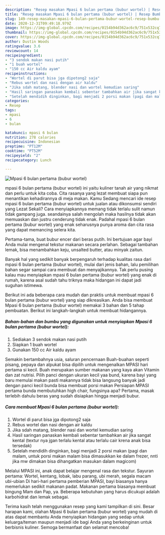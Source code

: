 ```yaml
---
description: "Resep masakan Mpasi 6 bulan pertama (bubur wortel) | Resep Bumbu Mpasi 6 bulan pertama (bubur wortel) Yang Mudah Dan Praktis"
title: "Resep masakan Mpasi 6 bulan pertama (bubur wortel) | Resep Bumbu Mpasi 6 bulan pertama (bubur wortel) Yang Mudah Dan Praktis"
slug: 149-resep-masakan-mpasi-6-bulan-pertama-bubur-wortel-resep-bumbu-mpasi-6-bulan-pertama-bubur-wortel-yang-mudah-dan-praktis
date: 2020-12-31T09:49:18.979Z
image: https://img-global.cpcdn.com/recipes/0154b94d362ac6c9/751x532cq70/mpasi-6-bulan-pertama-bubur-wortel-foto-resep-utama.jpg
thumbnail: https://img-global.cpcdn.com/recipes/0154b94d362ac6c9/751x532cq70/mpasi-6-bulan-pertama-bubur-wortel-foto-resep-utama.jpg
cover: https://img-global.cpcdn.com/recipes/0154b94d362ac6c9/751x532cq70/mpasi-6-bulan-pertama-bubur-wortel-foto-resep-utama.jpg
author: Dustin Woods
ratingvalue: 3.6
reviewcount: 14
recipeingredient:
- "3 sendok makan nasi putih"
- "1 buah wortel"
- "150 cc Air kaldu ayam"
recipeinstructions:
- "Wortel di parut bisa jga dipotong2 saja"
- "Rebus wortel dan nasi dengan air kaldu"
- "Jika sdah matang, blender nasi dan wortel kemudian saring"
- "Hasil saringan panaskan kembali sebentar tambahkan air jika sangat kental (textur nya jgan terlalu kental atau terlalu cair krena anak bisa tersedak)"
- "Setelah mendidih dinginkan, bagi menjadi 2 porsi makan (pagi dan malam, untuk porsi makan malam bisa dimasukkan ke dalam frezer, nnti jika mw dimakan bisa dihangatkan masukan dalam magicom)"
categories:
- Resep
tags:
- mpasi
- 6
- bulan

katakunci: mpasi 6 bulan 
nutrition: 278 calories
recipecuisine: Indonesian
preptime: "PT12M"
cooktime: "PT52M"
recipeyield: "2"
recipecategory: Lunch

---
```



![Mpasi 6 bulan pertama (bubur wortel)](https://img-global.cpcdn.com/recipes/0154b94d362ac6c9/751x532cq70/mpasi-6-bulan-pertama-bubur-wortel-foto-resep-utama.jpg)


mpasi 6 bulan pertama (bubur wortel) ini yaitu kuliner tanah air yang nikmat dan perlu untuk kita coba. Cita rasanya yang lezat membuat siapa pun menantikan kehadirannya di meja makan.
Kamu Sedang mencari ide resep mpasi 6 bulan pertama (bubur wortel) untuk jualan atau dikonsumsi sendiri yang Lezat Sekali? Cara menyiapkannya memang tidak terlalu sulit namun tidak gampang juga. seandainya salah mengolah maka hasilnya tidak akan memuaskan dan justru cenderung tidak enak. Padahal mpasi 6 bulan pertama (bubur wortel) yang enak seharusnya punya aroma dan cita rasa yang dapat memancing selera kita.

Pertama-tama, buat bubur encer dari beras putih. Ini bertujuan agar bayi Anda mulai mengenal tekstur makanan secara perlahan. Sebagai tambahan lemak, bisa menambahkan keju, unsalted butter, atau minyak zaitun.

Banyak hal yang sedikit banyak berpengaruh terhadap kualitas rasa dari mpasi 6 bulan pertama (bubur wortel), mulai dari jenis bahan, lalu pemilihan bahan segar sampai cara membuat dan menyajikannya. Tak perlu pusing kalau mau menyiapkan mpasi 6 bulan pertama (bubur wortel) yang enak di rumah, karena asal sudah tahu triknya maka hidangan ini dapat jadi suguhan istimewa.


Berikut ini ada beberapa cara mudah dan praktis untuk membuat mpasi 6 bulan pertama (bubur wortel) yang siap dikreasikan. Anda bisa membuat Mpasi 6 bulan pertama (bubur wortel) memakai 3 bahan dan 5 tahap pembuatan. Berikut ini langkah-langkah untuk membuat hidangannya.

<!--inarticleads1-->

##### Bahan-bahan dan bumbu yang digunakan untuk menyiapkan Mpasi 6 bulan pertama (bubur wortel):

1. Sediakan 3 sendok makan nasi putih
1. Siapkan 1 buah wortel
1. Gunakan 150 cc Air kaldu ayam


Semakin bertambahnya usia, saluran pencernaan Buah-buahan seperti pisang, pepaya dan alpukat bisa dipilih untuk mengenalkan MPASI hari pertama si kecil. Buah merupakan sumber makanan yang kaya akan Vitamin dan zat nutrisi. Pilih panci dengan ukuran kecil yaa bund, karena bayi yang baru memulai makan pasti makannya tidak bisa langsung banyak jadi dengan panci kecil bunda bisa membuat porsi makan Persiapan MPASI pertama bunda membutuhkan high chair, fungsinya apa? Pertama, masak terlebih dahulu beras yang sudah disiapkan hingga menjadi bubur. 

<!--inarticleads2-->

##### Cara membuat Mpasi 6 bulan pertama (bubur wortel):

1. Wortel di parut bisa jga dipotong2 saja
1. Rebus wortel dan nasi dengan air kaldu
1. Jika sdah matang, blender nasi dan wortel kemudian saring
1. Hasil saringan panaskan kembali sebentar tambahkan air jika sangat kental (textur nya jgan terlalu kental atau terlalu cair krena anak bisa tersedak)
1. Setelah mendidih dinginkan, bagi menjadi 2 porsi makan (pagi dan malam, untuk porsi makan malam bisa dimasukkan ke dalam frezer, nnti jika mw dimakan bisa dihangatkan masukan dalam magicom)


Melalui MPASI ini, anak dapat belajar mengenal rasa dan tekstur. Sayuran pertama: Wortel, kentang, lobak, labu parang, ubi merah, segala macam ubi-ubian Di hari-hari pertama pemberian MPASI, bayi biasanya hanya memerlukan sedikit makanan padat. Makanan pertama biasanya membuat bingung Mam dan Pap, ya. Beberapa kebutuhan yang harus dicukupi adalah karbohidrat dan lemak sebagai. 

Terima kasih telah menggunakan resep yang kami tampilkan di sini. Besar harapan kami, olahan Mpasi 6 bulan pertama (bubur wortel) yang mudah di atas dapat membantu Anda menyiapkan hidangan yang sedap untuk keluarga/teman maupun menjadi ide bagi Anda yang berkeinginan untuk berbisnis kuliner. Semoga bermanfaat dan selamat mencoba!
